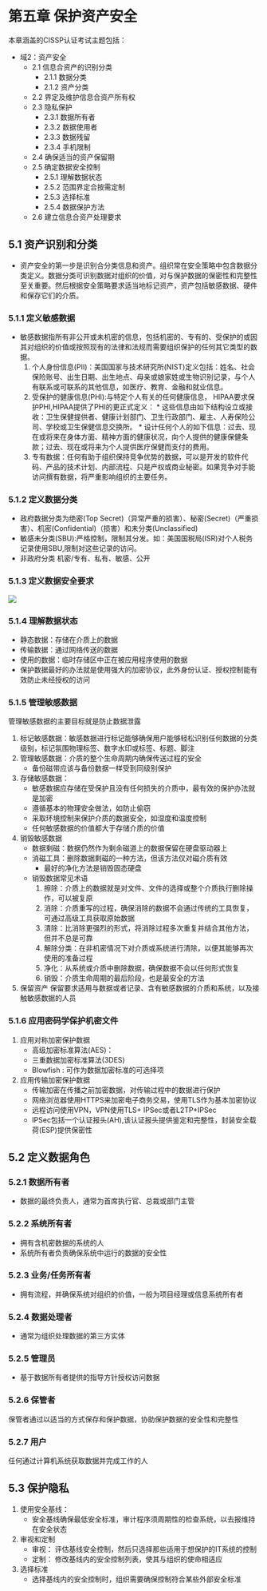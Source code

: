 # 第五章  保护资产安全
本章涵盖的CISSP认证考试主题包括：
* 域2：资产安全
	* 2.1 信息合资产的识别分类
		* 2.1.1 数据分类
		* 2.1.2 资产分类
	* 2.2 界定及维护信息合资产所有权
	* 2.3 隐私保护
		* 2.3.1 数据所有者
		* 2.3.2 数据使用者
		* 2.3.3 数据残留
		* 2.3.4 手机限制
	* 2.4 确保适当的资产保留期
	* 2.5 确定数据安全控制
		* 2.5.1 理解数据状态
		* 2.5.2 范围界定合按需定制
		* 2.5.3 选择标准
		* 2.5.4 数据保护方法
	* 2.6 建立信息合资产处理要求
	
## 5.1 资产识别和分类
* 资产安全的第一步是识别合分类信息和资产。组织常在安全策略中包含数据分类定义。数据分类可识别数据对组织的价值，对与保护数据的保密性和完整性至关重要。然后根据安全策略要求适当地标记资产，资产包括敏感数据、硬件和保存它们的介质。

### 5.1.1 定义敏感数据
* 敏感数据指所有非公开或未机密的信息，包括机密的、专有的、受保护的或因其对组织的价值或按照现有的法律和法规而需要组织保护的任何其它类型的数据。
	1. 个人身份信息(PII)：美国国家与技术研究所(NIST)定义包括：姓名、社会保险账号、出生日期、出生地点、母亲或娘家姓或生物识别记录，与个人有联系或可联系的其他信息，如医疗、教育、金融和就业信息。
	2. 受保护的健康信息(PHI):与特定个人有关的任何健康信息，	HIPAA要求保护PHI,HIPAA提供了PHI的更正式定义：
	  * 这些信息由如下结构设立或接收：卫生保健提供者、健康计划部门、卫生行政部门、雇主、人寿保险公司、学校或卫生保健信息交换所。
	  * 设计任何个人的如下信息：过去、现在或将来在身体方面、精神方面的健康状况，向个人提供的健康保健条款；过去、现在或将来为个人提供医疗保健而支付的费用。
	3. 专有数据：任何有助于组织保持竞争优势的数据，可以是开发的软件代码、产品的技术计划、内部流程、只是产权或商业秘密。如果竞争对手能访问撰有数据，将严重影响组织的主要任务。

### 5.1.2 定义数据分类
* 政府数据分类为绝密(Top Secret)（异常严重的损害）、秘密(Secret)（严重损害）、机密(Confidential)（损害）和未分类(Unclassified)
 * 敏感未分类(SBU):严格控制，限制其分发。如：美国国税局(ISR)对个人税务记录使用SBU,限制对这些记录的访问。
* 非政府分类 机密/专有、私有、敏感、公开

### 5.1.3 定义数据安全要求
![](https://i.imgur.com/buFy4LE.png)

### 5.1.4 理解数据状态
* 静态数据：存储在介质上的数据
* 传输数据：通过网络传送的数据
* 使用的数据：临时存储区中正在被应用程序使用的数据
* 保护数据最好的办法就是使用强大的加密协议，此外身份认证、授权控制能有效防止未经授权的访问

### 5.1.5 管理敏感数据
管理敏感数据的主要目标就是防止数据泄露

1. 标记敏感数据：敏感数据进行标记能够确保用户能够轻松识别任何数据的分类级别，标记氛围物理标签、数字水印或标签、标题、脚注
2. 管理敏感数据：介质的整个生命周期内确保传送过程的安全
	* 备份磁带应该与备份数据一样受到同级别保护
3. 存储敏感数据：
	* 敏感数据应存储在受保护且没有任何损失的介质中，最有效的保护办法就是加密
	* 遵循基本的物理安全做法，如防止偷窃
	* 采取环境控制来保护介质的数据安全，如湿度和温度控制
	* 任何敏感数据的价值都大于存储介质的价值
4. 销毁敏感数据
	* 数据剩磁：数据仍然作为剩余磁道上的数据保留在硬盘驱动器上
	* 消磁工具：删除数据剩磁的一种方法，但该方法仅对磁介质有效
		* 最好的净化方法是销毁固态硬盘
	* 销毁数据常见术语
		1. 擦除：介质上的数据就是对文件、文件的选择或整个介质执行删除操作，可以被复原
		2. 消除：介质重写的过程，确保消除的数据不会通过传统的工具恢复，可通过高级工具获取原始数据
		3. 清除：比消除更强烈的形式，将消除过程多次重复并结合其他方法，但并不总是可靠
		4. 解除分类：在非机密情况下对介质或系统进行清除，以便其能够再次使用的准备过程
		5. 净化：从系统或介质中删除数据，确保数据不会以任何形式恢复
		6. 销毁：介质生命周期的最后阶段，也是最安全的方法
5. 保留资产
保留要求适用与数据或者记录、含有敏感数据的介质和系统，以及接触敏感数据的人员

### 5.1.6 应用密码学保护机密文件
1. 应用对称加密保护数据
	* 高级加密标准算法(AES)：
	* 三重数据加密标准算法(3DES)
	* Blowfish : 可作为数据加密标准的可选择项
2. 应用传输加密保护数据
	* 传输加密在传播之前加密数据，对传输过程中的数据进行保护
	* 网络浏览器使用HTTPS来加密电子商务交易，使用TLS作为基本加密协议
	* 远程访问使用VPN，VPN使用TLS+ IPSec或者L2TP+IPSec
	* IPSec包括一个认证报头(AH),该认证报头提供鉴定和完整性，封装安全载荷(ESP)提供保密性

## 5.2 定义数据角色

### 5.2.1 数据所有者
* 数据的最终负责人，通常为首席执行官、总裁或部门主管

### 5.2.2 系统所有者
* 拥有含机密数据的系统的人
* 系统所有者负责确保系统中运行的数据的安全性

### 5.2.3 业务/任务所有者
* 拥有流程，并确保系统对组织的价值，一般为项目经理或信息系统所有者

### 5.2.4 数据处理者
* 通常为组织处理数据的第三方实体

### 5.2.5 管理员
* 基于数据所有者提供的指导方针授权访问数据

### 5.2.6 保管者
保管者通过以适当的方式保存和保护数据，协助保护数据的安全性和完整性

### 5.2.7 用户
任何通过计算机系统获取数据并完成工作的人

## 5.3 保护隐私
1. 使用安全基线：
	* 安全基线确保最低安全标准，审计程序须周期性的检查系统，以去报维持在安全状态
2. 审视和定制
	* 审视： 评估基线安全控制，然后只选择那些适用于想保护的IT系统的控制
	* 定制： 修改基线内的安全控制列表，使其与组织的使命相适应
3. 选择标准
	* 选择基线内的安全控制时，组织需要确保控制符合某些外部安全标准